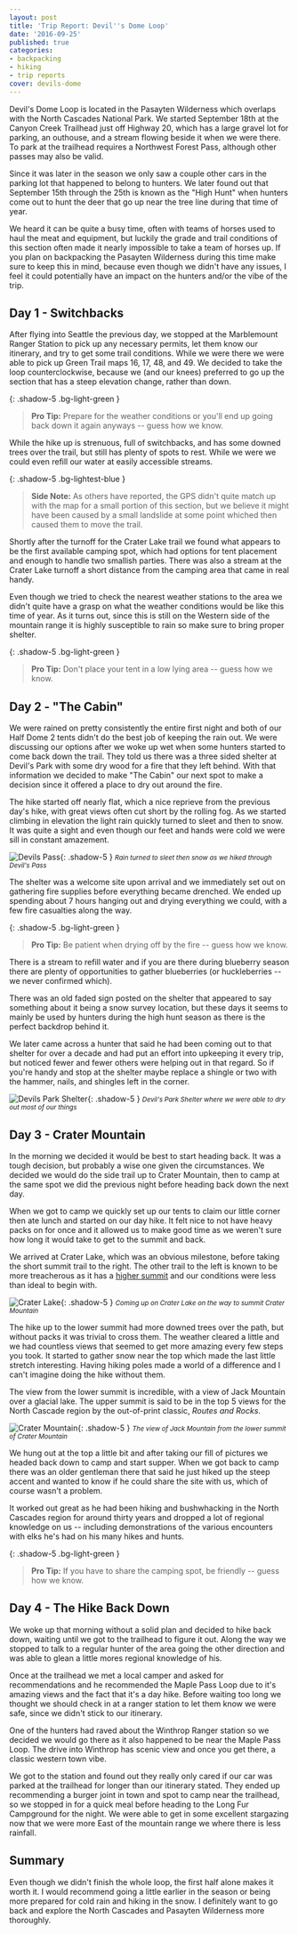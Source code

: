 ```yaml
---
layout: post
title: 'Trip Report: Devil''s Dome Loop'
date: '2016-09-25'
published: true
categories:
- backpacking
- hiking
- trip reports
cover: devils-dome
---
```



Devil's Dome Loop is located in the Pasayten Wilderness which overlaps with the North Cascades National Park. We started September 18th at the Canyon Creek Trailhead just off Highway 20, which has a large gravel lot for parking, an outhouse, and a stream flowing beside it when we were there. To park at the trailhead requires a Northwest Forest Pass, although other passes may also be valid.

Since it was later in the season we only saw a couple other cars in the parking lot that happened to belong to hunters. We later found out that September 15th through the 25th is known as the "High Hunt" when hunters come out to hunt the deer that go up near the tree line during that time of year.

We heard it can be quite a busy time, often with teams of horses used to haul the meat and equipment, but luckily the grade and trail conditions of this section often made it nearly impossible to take a team of horses up. If you plan on backpacking the Pasayten Wilderness during this time make sure to keep this in mind, because even though we didn't have any issues, I feel it could potentially have an impact on the hunters and/or the vibe of the trip.

## Day 1 - Switchbacks

After flying into Seattle the previous day, we stopped at the Marblemount Ranger Station to pick up any necessary permits, let them know our itinerary, and try to get some trail conditions. While we were there we were able to pick up Green Trail maps 16, 17, 48, and 49. We decided to take the loop counterclockwise, because we (and our knees) preferred to go up the section that has a steep elevation change, rather than down.

{: .shadow-5 .bg-light-green }

<blockquote>
<p><strong>Pro Tip:</strong> Prepare for the weather conditions or you'll end up going back down it again anyways -- guess how we know.</p>
</blockquote>

While the hike up is strenuous, full of switchbacks, and has some downed trees over the trail, but still has plenty of spots to rest. While we were we could even refill our water at easily accessible streams.

{: .shadow-5 .bg-lightest-blue }

<blockquote>
<p><strong>Side Note:</strong> As others have reported, the GPS didn't quite match up with the map for a small portion of this section, but we believe it might have been caused by a small landslide at some point whiched then caused them to move the trail.</p>
</blockquote>

Shortly after the turnoff for the Crater Lake trail we found what appears to be the first available camping spot, which had options for tent placement and enough to handle two smallish parties. There was also a stream at the Crater Lake turnoff a short distance from the camping area that came in real handy.

Even though we tried to check the nearest weather stations to the area we didn't quite have a grasp on what the weather conditions would be like this time of year. As it turns out, since this is still on the Western side of the mountain range it is highly susceptible to rain so make sure to bring proper shelter.

{: .shadow-5 .bg-light-green }

<blockquote>
<p><strong>Pro Tip:</strong> Don't place your tent in a low lying area -- guess how we know.</p>
</blockquote>

## Day 2 - "The Cabin"

We were rained on pretty consistently the entire first night and both of our Half Dome 2 tents didn't do the best job of keeping the rain out. We were discussing our options after we woke up wet when some hunters started to come back down the trail. They told us there was a three sided shelter at Devil's Park with some dry wood for a fire that they left behind. With that information we decided to make "The Cabin" our next spot to make a decision since it offered a place to dry out around the fire.

The hike started off nearly flat, which a nice reprieve from the previous day's hike, with great views often cut short by the rolling fog. As we started climbing in elevation the light rain quickly turned to sleet and then to snow. It was quite a sight and even though our feet and hands were cold we were sill in constant amazement.

<img src="/assets/images/posts/devils-pass.jpg" alt="Devils Pass" title="Devil's Pass">{: .shadow-5 }
<small><i>Rain turned to sleet then snow as we hiked through Devil's Pass</i></small>

The shelter was a welcome site upon arrival and we immediately set out on gathering fire supplies before everything became drenched. We ended up spending about 7 hours hanging out and drying everything we could, with a few fire casualties along the way.

{: .shadow-5 .bg-light-green }

<blockquote>
<p><strong>Pro Tip:</strong> Be patient when drying off by the fire -- guess how we know.</p>
</blockquote>

There is a stream to refill water and if you are there during blueberry season there are plenty of opportunities to gather blueberries (or huckleberries -- we never confirmed which).

There was an old faded sign posted on the shelter that appeared to say something about it being a snow survey location, but these days it seems to mainly be used by hunters during the high hunt season as there is the perfect backdrop behind it.

We later came across a hunter that said he had been coming out to that shelter for over a decade and had put an effort into upkeeping it every trip, but noticed fewer and fewer others were helping out in that regard. So if you're handy and stop at the shelter maybe replace a shingle or two with the hammer, nails, and shingles left in the corner.

<img src="/assets/images/posts/devils-park-shelter.jpg" alt="Devils Park Shelter" title="Devil's Park Shelter">{: .shadow-5 }
<small><i>Devil's Park Shelter where we were able to dry out most of our things</i></small>

## Day 3 - Crater Mountain

In the morning we decided it would be best to start heading back. It was a tough decision, but probably a wise one given the circumstances. We decided we would do the side trail up to Crater Mountain, then to camp at the same spot we did the previous night before heading back down the next day.

When we got to camp we quickly set up our tents to claim our little corner then ate lunch and started on our day hike. It felt nice to not have heavy packs on for once and it allowed us to make good time as we weren't sure how long it would take to get to the summit and back.

We arrived at Crater Lake, which was an obvious milestone, before taking the short summit trail to the right. The other trail to the left is known to be more treacherous as it has a [higher summit](http://www.summitpost.org/crater-mountain/150949) and our conditions were less than ideal to begin with.

<img src="/assets/images/posts/crater-lake.jpg" alt="Crater Lake" title="Crater Lake">{: .shadow-5 }
<small><i>Coming up on Crater Lake on the way to summit Crater Mountain</i></small>

The hike up to the lower summit had more downed trees over the path, but without packs it was trivial to cross them. The weather cleared a little and we had countless views that seemed to get more amazing every few steps you took. It started to gather snow near the top which made the last little stretch interesting. Having hiking poles made a world of a difference and I can't imagine doing the hike without them.

The view from the lower summit is incredible, with a view of Jack Mountain over a glacial lake. The upper summit is said to be in the top 5 views for the North Cascade region by the out-of-print classic, *Routes and Rocks*.

<img src="/assets/images/posts/crater-mountain.jpg" alt="Crater Mountain" title="Crater Mountain">{: .shadow-5 }
<small><i>The view of Jack Mountain from the lower summit of Crater Mountain</i></small>

We hung out at the top a little bit and after taking our fill of pictures we headed back down to camp and start supper. When we got back to camp there was an older gentleman there that said he just hiked up the steep accent and wanted to know if he could share the site with us, which of course wasn't a problem.

It worked out great as he had been hiking and bushwhacking in the North Cascades region for around thirty years and dropped a lot of regional knowledge on us -- including demonstrations of the various encounters with elks he's had on his many hikes and hunts.

{: .shadow-5 .bg-light-green }

<blockquote>
<p><strong>Pro Tip:</strong> If you have to share the camping spot, be friendly -- guess how we know.</p>
</blockquote>

## Day 4 - The Hike Back Down

We woke up that morning without a solid plan and decided to hike back down, waiting until we got to the trailhead to figure it out. Along the way we stopped to talk to a regular hunter of the area going the other direction and was able to glean a little mores regional knowledge of his.

Once at the trailhead we met a local camper and asked for recommendations and he recommended the Maple Pass Loop due to it's amazing views and the fact that it's a day hike. Before waiting too long we thought we should check in at a ranger station to let them know we were safe, since we didn't stick to our itinerary.

One of the hunters had raved about the Winthrop Ranger station so we decided we would go there as it also happened to be near the Maple Pass Loop. The drive into Winthrop has scenic view and once you get there, a classic western town vibe.

We got to the station and found out they really only cared if our car was parked at the trailhead for longer than our itinerary stated. They ended up recommending a burger joint in town and spot to camp near the trailhead, so we stopped in for a quick meal before heading to the Long Fur Campground for the night. We were able to get in some excellent stargazing now that we were more East of the mountain range we where there is less rainfall.

## Summary

Even though we didn't finish the whole loop, the first half alone makes it worth it. I would recommend going a little earlier in the season or being more prepared for cold rain and hiking in the snow. I definitely want to go back and explore the North Cascades and Pasayten Wilderness more thoroughly.